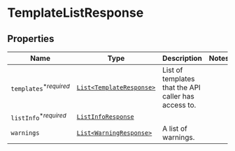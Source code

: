 

# TemplateListResponse



## Properties

| Name | Type | Description | Notes |
|------------ | ------------- | ------------- | -------------|
| `templates`<sup>*_required_</sup> | [```List<TemplateResponse>```](TemplateResponse.md) |  List of templates that the API caller has access to.  |  |
| `listInfo`<sup>*_required_</sup> | [```ListInfoResponse```](ListInfoResponse.md) |    |  |
| `warnings` | [```List<WarningResponse>```](WarningResponse.md) |  A list of warnings.  |  |



